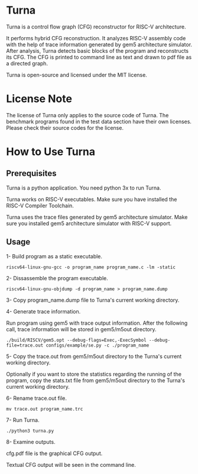 # Turna

Turna is a control flow graph (CFG) reconstructor for RISC-V architecture.

It performs hybrid CFG reconstruction. It analyzes RISC-V assembly code with the help of trace information generated by gem5 architecture simulator. After analysis, Turna detects basic blocks of the program and reconstructs its CFG.  The CFG is printed to command line as text and drawn to pdf file as a directed graph. 

Turna is open-source and licensed under the MIT license.

# License Note

The license of Turna only applies to the source code of Turna. The benchmark programs found in the test data section have their own licenses. Please check their source codes for the license.

# How to Use Turna

## Prerequisites

Turna is a python application. You need python 3x to run Turna.

Turna works on RISC-V executables. Make sure you have installed the RISC-V Compiler Toolchain.

Turna uses the trace files generated by gem5 architecture simulator. Make sure you installed gem5 architecture simulator with RISC-V support.



## Usage

1- Build program as a static executable.

```
riscv64-linux-gnu-gcc -o program_name program_name.c -lm -static
```


2- Dissassemble the program executable.

```
riscv64-linux-gnu-objdump -d program_name > program_name.dump
```

3- Copy program_name.dump file to Turna's current working directory.

4- Generate trace information.

Run program using gem5 with trace output information. After the following call, trace information will be stored in gem5/m5out directory.

```
./build/RISCV/gem5.opt --debug-flags=Exec,-ExecSymbol --debug-file=trace.out configs/example/se.py -c ./program_name
```

5- Copy the trace.out from gem5/m5out directory to the Turna's current working directory.

Optionally if you want to store the statistics regarding the running of the program, copy the stats.txt file from gem5/m5out directory to the Turna's current working directory.

6- Rename trace.out file.

```
mv trace.out program_name.trc
````

7- Run Turna.

```
./python3 turna.py
```

8- Examine outputs.

cfg.pdf file is the graphical CFG output.

Textual CFG output will be seen in the command line.



